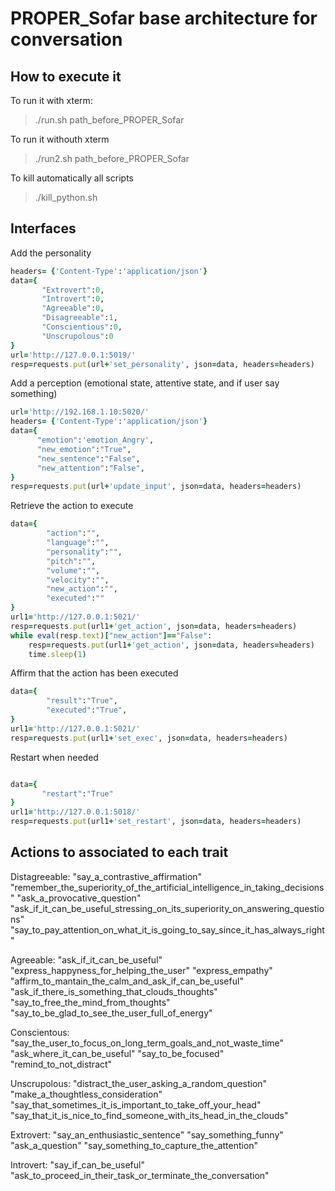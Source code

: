 # PROPER_Sofar base architecture for conversation


## How to execute it 

To run it with xterm:

>./run.sh path_before_PROPER_Sofar


To run it withouth xterm

>./run2.sh path_before_PROPER_Sofar

To kill automatically all scripts

> ./kill_python.sh

## Interfaces

Add the personality

```ruby
headers= {'Content-Type':'application/json'}
data={
       "Extrovert":0,
       "Introvert":0,
       "Agreeable":0,
       "Disagreeable":1,
       "Conscientious":0,
       "Unscrupolous":0
}
url='http://127.0.0.1:5019/'
resp=requests.put(url+'set_personality', json=data, headers=headers)
```

Add a perception (emotional state, attentive state, and if user say something)


```ruby
url='http://192.168.1.10:5020/'
headers= {'Content-Type':'application/json'}
data={
      "emotion":'emotion_Angry',
      "new_emotion":"True",
      "new_sentence":"False",
      "new_attention":"False",
}
resp=requests.put(url+'update_input', json=data, headers=headers)
```

Retrieve the action to execute


```ruby
data={
        "action":"",
        "language":"",
        "personality":"",
        "pitch":"",
        "volume":"",
        "velocity":"",
        "new_action":"",
        "executed":""
}
url1='http://127.0.0.1:5021/'
resp=requests.put(url1+'get_action', json=data, headers=headers)
while eval(resp.text)["new_action"]=="False":
	resp=requests.put(url1+'get_action', json=data, headers=headers)
	time.sleep(1)
```

Affirm that the action has been executed


```ruby
data={
        "result":"True",
        "executed":"True",
}
url1='http://127.0.0.1:5021/'
resp=requests.put(url1+'set_exec', json=data, headers=headers)
```

Restart when needed

```ruby

data={
       "restart":"True"
}
url1='http://127.0.0.1:5018/'
resp=requests.put(url1+'set_restart', json=data, headers=headers)

```

## Actions to associated to each trait

Distagreeable:
"say_a_contrastive_affirmation"
"remember_the_superiority_of_the_artificial_intelligence_in_taking_decisions"
"ask_a_provocative_question"
"ask_if_it_can_be_useful_stressing_on_its_superiority_on_answering_questions"
"say_to_pay_attention_on_what_it_is_going_to_say_since_it_has_always_right"

Agreeable:
"ask_if_it_can_be_useful"
"express_happyness_for_helping_the_user"
"express_empathy"
"affirm_to_mantain_the_calm_and_ask_if_can_be_useful"
"ask_if_there_is_something_that_clouds_thoughts"
"say_to_free_the_mind_from_thoughts"
"say_to_be_glad_to_see_the_user_full_of_energy"


Conscientous:
"say_the_user_to_focus_on_long_term_goals_and_not_waste_time"
"ask_where_it_can_be_useful"
"say_to_be_focused"
"remind_to_not_distract"


Unscrupolous:
"distract_the_user_asking_a_random_question"
"make_a_thoughtless_consideration"
"say_that_sometimes_it_is_important_to_take_off_your_head"
"say_that_it_is_nice_to_find_someone_with_its_head_in_the_clouds"

Extrovert:
"say_an_enthusiastic_sentence"
"say_something_funny"
"ask_a_question"
"say_something_to_capture_the_attention"


Introvert:
"say_if_can_be_useful"
"ask_to_proceed_in_their_task_or_terminate_the_conversation"
